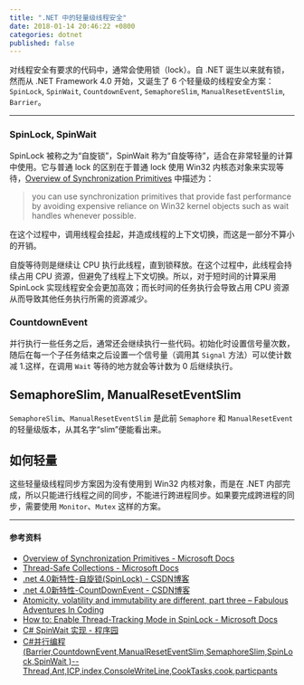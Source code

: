 ```yaml
---
title: ".NET 中的轻量级线程安全"
date: 2018-01-14 20:46:22 +0800
categories: dotnet
published: false
---
```


对线程安全有要求的代码中，通常会使用锁（lock）。自 .NET 诞生以来就有锁，然而从 .NET Framework 4.0 开始，又诞生了 6 个轻量级的线程安全方案：`SpinLock`, `SpinWait`, `CountdownEvent`, `SemaphoreSlim`, `ManualResetEventSlim`, `Barrier`。

---

### SpinLock, SpinWait

SpinLock 被称之为“自旋锁”，SpinWait 称为“自旋等待”，适合在非常轻量的计算中使用。它与普通 lock 的区别在于普通 lock 使用 Win32 内核态对象来实现等待，[Overview of Synchronization Primitives](https://docs.microsoft.com/en-us/dotnet/standard/threading/overview-of-synchronization-primitives) 中描述为：

> you can use synchronization primitives that provide fast performance by avoiding expensive reliance on Win32 kernel objects such as wait handles whenever possible.

在这个过程中，调用线程会挂起，并造成线程的上下文切换，而这是一部分不算小的开销。

自旋等待则是继续让 CPU 执行此线程，直到锁释放。在这个过程中，此线程会持续占用 CPU 资源，但避免了线程上下文切换。所以，对于短时间的计算采用 SpinLock 实现线程安全会更加高效；而长时间的任务执行会导致占用 CPU 资源从而导致其他任务执行所需的资源减少。

### CountdownEvent

并行执行一些任务之后，通常还会继续执行一些代码。初始化时设置信号量次数，随后在每一个子任务结束之后设置一个信号量（调用其 `Signal` 方法）可以使计数减 1.这样，在调用 `Wait` 等待的地方就会等计数为 0 后继续执行。

## SemaphoreSlim, ManualResetEventSlim

`SemaphoreSlim`、`ManualResetEventSlim` 是此前 `Semaphore` 和 `ManualResetEvent` 的轻量级版本，从其名字“slim”便能看出来。

## 如何轻量

这些轻量级线程同步方案因为没有使用到 Win32 内核对象，而是在 .NET 内部完成，所以只能进行线程之间的同步，不能进行跨进程同步。如果要完成跨进程的同步，需要使用 `Monitor`、`Mutex` 这样的方案。

---

#### 参考资料

- [Overview of Synchronization Primitives - Microsoft Docs](https://docs.microsoft.com/en-us/dotnet/standard/threading/overview-of-synchronization-primitives)
- [Thread-Safe Collections - Microsoft Docs](https://docs.microsoft.com/en-us/dotnet/standard/collections/thread-safe/)
- [.net 4.0新特性-自旋锁(SpinLock) - CSDN博客](http://blog.csdn.net/clingingboy/article/details/5662735)
- [.net 4.0新特性-CountDownEvent - CSDN博客](http://blog.csdn.net/clingingboy/article/details/5662734)
- [Atomicity, volatility and immutability are different, part three – Fabulous Adventures In Coding](https://blogs.msdn.microsoft.com/ericlippert/2011/06/16/atomicity-volatility-and-immutability-are-different-part-three/)
- [How to: Enable Thread-Tracking Mode in SpinLock - Microsoft Docs](https://docs.microsoft.com/en-us/dotnet/standard/threading/how-to-enable-thread-tracking-mode-in-spinlock)
- [C# SpinWait 实现 - 程序园](http://www.voidcn.com/article/p-pbnmpkmu-bqz.html)
- [C#并行编程 (Barrier,CountdownEvent,ManualResetEventSlim,SemaphoreSlim,SpinLock,SpinWait )--Thread,Ant,ICP,index,ConsoleWriteLine,CookTasks,cook,particpants](http://www.bijishequ.com/detail/359812?p=13-67)
